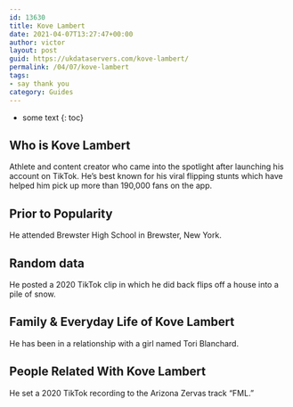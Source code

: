 ```yaml
---
id: 13630
title: Kove Lambert
date: 2021-04-07T13:27:47+00:00
author: victor
layout: post
guid: https://ukdataservers.com/kove-lambert/
permalink: /04/07/kove-lambert
tags:
- say thank you
category: Guides
---
```


* some text
{: toc}


## Who is Kove Lambert



Athlete and content creator who came into the spotlight after launching his account on TikTok. He&#8217;s best known for his viral flipping stunts which have helped him pick up more than 190,000 fans on the app.

                
                
                
## Prior to Popularity



He attended Brewster High School in Brewster, New York.

                
                
                
## Random data



He posted a 2020 TikTok clip in which he did back flips off a house into a pile of snow.

                
                
                
## Family & Everyday Life of Kove Lambert



He has been in a relationship with a girl named Tori Blanchard.

                
                
                
## People Related With Kove Lambert



He set a 2020 TikTok recording to the Arizona Zervas track &#8220;FML.&#8221;

                
              
            
          
          
          